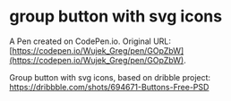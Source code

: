 # group button with svg icons

A Pen created on CodePen.io. Original URL: [https://codepen.io/Wujek_Greg/pen/GOpZbW](https://codepen.io/Wujek_Greg/pen/GOpZbW).

Group button with svg icons, based on dribble project: https://dribbble.com/shots/694671-Buttons-Free-PSD